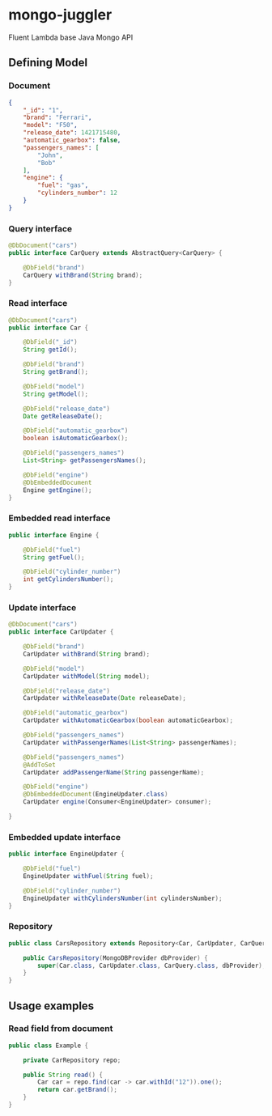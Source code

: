 mongo-juggler
=============
Fluent Lambda base Java Mongo API

Defining Model
--------------

### Document
```json
{
    "_id": "1",
    "brand": "Ferrari",
    "model": "F50",
    "release_date": 1421715480,
    "automatic_gearbox": false,
    "passengers_names": [
        "John",
        "Bob"
    ],
    "engine": {
        "fuel": "gas",
        "cylinders_number": 12
    }
}
```

### Query interface
```java
@DbDocument("cars")
public interface CarQuery extends AbstractQuery<CarQuery> {

    @DbField("brand")
    CarQuery withBrand(String brand);
}
```

### Read interface
```java
@DbDocument("cars")
public interface Car {

    @DbField("_id")
    String getId();

    @DbField("brand")
    String getBrand();

    @DbField("model")
    String getModel();

    @DbField("release_date")
    Date getReleaseDate();

    @DbField("automatic_gearbox")
    boolean isAutomaticGearbox();

    @DbField("passengers_names")
    List<String> getPassengersNames();

    @DbField("engine")
    @DbEmbeddedDocument
    Engine getEngine();
}
```

### Embedded read interface
```java
public interface Engine {

    @DbField("fuel")
    String getFuel();

    @DbField("cylinder_number")
    int getCylindersNumber();
}
```

### Update interface
```java
@DbDocument("cars")
public interface CarUpdater {

    @DbField("brand")
    CarUpdater withBrand(String brand);

    @DbField("model")
    CarUpdater withModel(String model);

    @DbField("release_date")
    CarUpdater withReleaseDate(Date releaseDate);

    @DbField("automatic_gearbox")
    CarUpdater withAutomaticGearbox(boolean automaticGearbox);

    @DbField("passengers_names")
    CarUpdater withPassengerNames(List<String> passengerNames);

    @DbField("passengers_names")
    @AddToSet
    CarUpdater addPassengerName(String passengerName);

    @DbField("engine")
    @DbEmbeddedDocument(EngineUpdater.class)
    CarUpdater engine(Consumer<EngineUpdater> consumer);

}
```

### Embedded update interface
```java
public interface EngineUpdater {

    @DbField("fuel")
    EngineUpdater withFuel(String fuel);

    @DbField("cylinder_number")
    EngineUpdater withCylindersNumber(int cylindersNumber);
}
```

### Repository
```java
public class CarsRepository extends Repository<Car, CarUpdater, CarQuery> {

    public CarsRepository(MongoDBProvider dbProvider) {
        super(Car.class, CarUpdater.class, CarQuery.class, dbProvider);
    }
}
```

Usage examples
--------------

### Read field from document
```java
public class Example {

    private CarRepository repo;

    public String read() {
        Car car = repo.find(car -> car.withId("12")).one();
        return car.getBrand();
    }
}
```
